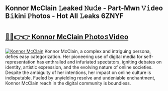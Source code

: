 ## Konnor McClain 𝙻eaked 𝙽u𝚍e - Part-Mwn 𝚅𝚒deo B𝚒kini 𝙿hotos - Hot All 𝙻eaks 6ZNYF

# <h2><a href="http://ld593qb.urlbe.top/?page=Konnor+McClain">🔗🔗👉👉 Konnor McClain P𝚑oto𝚜Vid𝚎o</a></h2>

[![Konnor McClain](https://i.imgur.com/eBuTRDB.gif)](http://ld593qb.urlbe.top/?page=Konnor+McClain)
Konnor McClain, a complex and intriguing persona, defies easy categorization. Her pioneering use of digital media for self-representation has enthralled and infuriated spectators, igniting debates on identity, artistic expression, and the evolving nature of online societies. Despite the ambiguity of her intentions, her impact on online culture is indisputable. Fueled by unyielding resolve and undeniable enchantment, Konnor McClain reach in the digital community is boundless.
